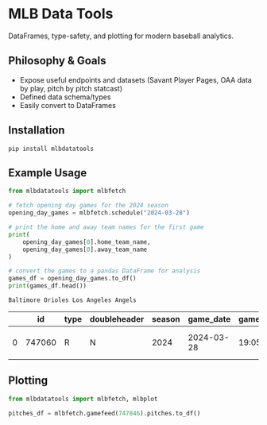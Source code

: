 # MLB Data Tools
DataFrames, type-safety, and plotting for modern baseball analytics.

## Philosophy & Goals
- Expose useful endpoints and datasets (Savant Player Pages, OAA data by play, pitch by pitch statcast)
- Defined data schema/types
- Easily convert to DataFrames

## Installation
```
pip install mlbdatatools
```

## Example Usage
```python
from mlbdatatools import mlbfetch

# fetch opening day games for the 2024 season
opening_day_games = mlbfetch.schedule("2024-03-28")

# print the home and away team names for the first game
print(
    opening_day_games[0].home_team_name,
    opening_day_games[0].away_team_name
)

# convert the games to a pandas DataFrame for analysis
games_df = opening_day_games.to_df()
print(games_df.head())
```

```
Baltimore Orioles Los Angeles Angels
```

|   | id     | type | doubleheader | season | game_date   | game_time  | status_code | home_team_id | away_team_id | home_team_name       | away_team_name        | venue_id | venue_name                     | weather_condition | weather_temp | weather_wind         | home_team_pitcher_id | home_team_pitcher_name | away_team_pitcher_id | away_team_pitcher_name |
|---|--------|------|--------------|--------|-------------|------------|-------------|--------------|--------------|-----------------------|-----------------------|----------|--------------------------------|--------------------|--------------|----------------------|----------------------|------------------------|----------------------|------------------------|
| 0 | 747060 | R    | N            | 2024   | 2024-03-28  | 19:05:00Z | F           | 110          | 108          | Baltimore Orioles     | Los Angeles Angels    | 2        | Oriole Park at Camden Yards    | Cloudy             | 54           | 9 mph, In From LF    | 669203               | Corbin Burnes          | 663776               | Patrick Sandoval       |


## Plotting
```python
from mlbdatatools import mlbfetch, mlbplot

pitches_df = mlbfetch.gamefeed(747846).pitches.to_df()


```